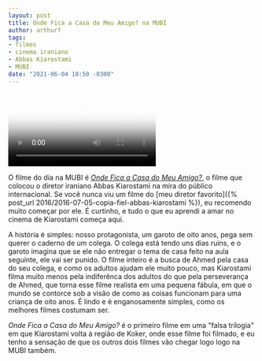 ```yaml
---
layout: post
title: Onde Fica a Casa do Meu Amigo? na MUBI
author: arthurf
tags:
- filmes
- cinema iraniano
- Abbas Kiarostami
- MUBI
date: "2021-06-04 10:50 -0300"
---
```

<video class="full-width" src="//trailers.mubicdn.net/3062/t-where-is-the-friends-home_en_us_2147.191_1214_720_1620954823.mp4" controls poster="//assets.mubicdn.net/images/film/3062/image-w1280.jpg"></video>

O filme do dia na MUBI é [*Onde Fica a Casa do Meu Amigo?*](https://mubi.com/pt/films/where-is-the-friends-home), o filme que colocou o diretor iraniano Abbas Kiarostami na mira do público internacional. Se você nunca viu um filme do [meu diretor favorito]({% post_url 2016/2016-07-05-copia-fiel-abbas-kiarostami %}), eu recomendo muito começar por ele. É curtinho, e tudo o que eu aprendi a amar no cinema de Kiarostami começa aqui.

A história é simples: nosso protagonista, um garoto de oito anos, pega sem querer o caderno de um colega. O colega está tendo uns dias ruins, e o garoto imagina que se ele não entregar o tema de casa feito na aula seguinte, ele vai ser punido. O filme inteiro é a busca de Ahmed pela casa do seu colega, e como os adultos ajudam ele muito pouco, mas Kiarostami filma muito menos pela indiferênca dos adultos do que pela perseverança de Ahmed, que torna esse filme realista em uma pequena fábula, em que o mundo se contorce sob a visão de como as coisas funcionam para uma criança de oito anos. É lindo e é enganosamente simples, como os melhores filmes costumam ser.

*Onde Fica a Casa do Meu Amigo?* é o primeiro filme em uma "falsa trilogia" em que Kiarostami volta à região de Koker, onde esse filme foi filmado, e eu tenho a sensação de que os outros dois filmes vão chegar logo logo na MUBI também.
